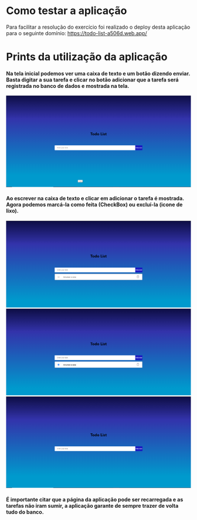 # Como testar a aplicação

Para facilitar a resolução do exercício foi realizado o deploy desta aplicação para o seguinte domínio: https://todo-list-a506d.web.app/

# Prints da utilização da aplicação

<h4 align="left"> 
  Na tela inicial podemos ver uma caixa de texto e um botão dizendo enviar. Basta digitar a sua tarefa e clicar no botão adicionar que a tarefa será registrada no banco de dados e mostrada na tela.
</h4>

<img src="../github/assets/todo_list/tela_inicial.png"/>

<h4 align="left"> 
  Ao escrever na caixa de texto e clicar em adicionar o tarefa é mostrada. Agora podemos marcá-la como feita (CheckBox) ou excluí-la (icone de lixo).
</h4>

<img src="../github/assets/todo_list/adicionando.png"/>

<img src="../github/assets/todo_list/checked.png"/>

<img src="../github/assets/todo_list/delete.png"/>

<h4 align="left"> 
  É importante citar que a página da aplicação pode ser recarregada e as tarefas não iram sumir, a aplicação garante de sempre trazer de volta tudo do banco.
</h4>







